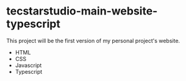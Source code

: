 # tecstarstudio-main-website-typescript
This project will be the first version of my personal project's website.
- HTML
- CSS
- Javascript
- Typescript
